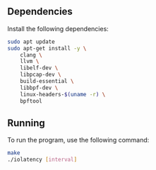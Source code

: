 ## Dependencies
Install the following dependencies:

```bash
sudo apt update
sudo apt-get install -y \
    clang \
    llvm \
    libelf-dev \
    libpcap-dev \
    build-essential \
    libbpf-dev \
    linux-headers-$(uname -r) \
    bpftool
``` 
## Running
To run the program, use the following command:

```bash
make 
./iolatency [interval]
```


